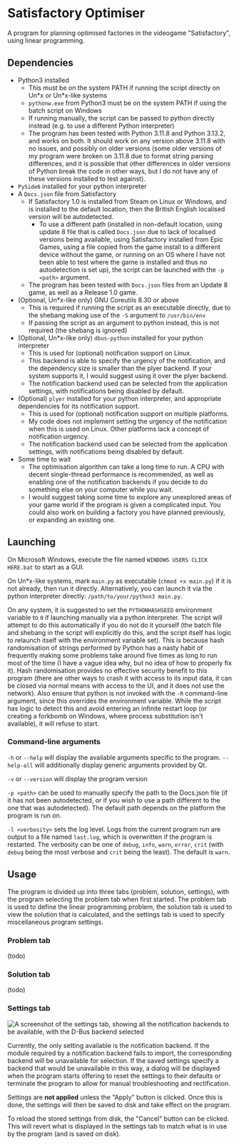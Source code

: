# Satisfactory Optimiser

A program for planning optimised factories in the videogame "Satisfactory", using linear programming.

## Dependencies
 + Python3 installed
   + This must be on the system PATH if running the script directly on Un\*x or Un\*x-like systems
   + `pythonw.exe` from Python3 must be on the system PATH if using the batch script on Windows
   + If running manually, the script can be passed to python directly instead (e.g. to use a different Python interpreter)
   + The program has been tested with Python 3.11.8 and Python 3.13.2, and works on both.  It should work on any version above 3.11.8 with no issues, and possibly on older versions (some older versions of my program were broken on 3.11.8 due to format string parsing differences, and it is possible that other differences in older versions of Python break the code in other ways, but I do not have any of these versions installed to test against).
 + `PySide6` installed for your python interpreter
 + A `Docs.json` file from Satisfactory
   + If Satisfactory 1.0 is installed from Steam on Linux or Windows, and is installed to the default location, then the British English localised version will be autodetected.
     + To use a different path (installed in non-default location, using update 8 file that is called `Docs.json` due to lack of localised versions being available, using Satisfactory installed from Epic Games, using a file copied from the game install to a different device without the game, or running on an OS where I have not been able to test where the game is installed and thus no autodetection is set up), the script can be launched with the `-p <path>` argument.
   + The program has been tested with `Docs.json` files from an Update 8 game, as well as a Release 1.0 game.
 + (Optional, Un\*x-like only) GNU Coreutils 8.30 or above
   + This is required if running the script as an executable directly, due to the shebang making use of the `-S` argument to `/usr/bin/env`
   + If passing the script as an argument to python instead, this is not required (the shebang is ignored)
 + (Optional, Un\*x-like only) `dbus-python` installed for your python interpreter
   + This is used for (optional) notification support on Linux.
   + This backend is able to specify the urgency of the notification, and the dependency size is smaller than the plyer backend.  If your system supports it, I would suggest using it over the plyer backend.
   + The notification backend used can be selected from the application settings, with notifications being disabled by default.
 + (Optional) `plyer` installed for your python interpreter, and appropriate dependencies for its notification support.
   + This is used for (optional) notification support on multiple platforms.
   + My code does not implement setting the urgency of the notification when this is used on Linux.  Other platforms lack a concept of notification urgency.
   + The notification backend used can be selected from the application settings, with notifications being disabled by default.
 + Some time to wait
   + The optimisation algorithm can take a long time to run.  A CPU with decent single-thread performance is recommended, as well as enabling one of the notification backends if you decide to do something else on your computer while you wait.
   + I would suggest taking some time to explore any unexplored areas of your game world if the program is given a complicated input.  You could also work on building a factory you have planned previously, or expanding an existing one.

## Launching
On Microsoft Windows, execute the file named `WINDOWS USERS CLICK HERE.bat` to start as a GUI.

On Un\*x-like systems, mark `main.py` as executable (`chmod +x main.py`) if it is not already, then run it directly.  Alternatively, you can launch it via the python interpreter directly: `/path/to/your/python3 main.py`.

On any system, it is suggested to set the `PYTHONHASHSEED` environment variable to `0` if launching manually via a python interpreter.  The script will attempt to do this automatically if you do not do it yourself (the batch file and shebang in the script will explicitly do this, and the script itself has logic to relaunch itself with the environment variable set).  This is because hash randomisation of strings performed by Python has a nasty habit of frequently making some problems take around five times as long to run most of the time (I have a vague idea why, but no idea of how to properly fix it).  Hash randomisation provides no effective security benefit to this program (there are other ways to crash it with access to its input data, it can be closed via normal means with access to the UI, and it does not use the network).  Also ensure that python is not invoked with the `-R` command-line argument, since this overrides the environment variable.  While the script has logic to detect this and avoid entering an infinite restart loop (or creating a forkbomb on Windows, where process substitution isn't available), it will refuse to start.
### Command-line arguments
`-h` or `--help` will display the available arguments specific to the program.  `--help-all` will additionally display generic arguments provided by Qt.

`-v` or `--version` will display the program version

`-p <path>` can be used to manually specify the path to the Docs.json file (if it has not been autodetected, or if you wish to use a path different to the one that was autodetected).  The default path depends on the platform the program is run on.

`-l <verbosity>` sets the log level.  Logs from the current program run are output to a file named `last.log`, which is overwritten if the program is restarted.  The verbosity can be one of `debug`, `info`, `warn`, `error`, `crit` (with `debug` being the most verbose and `crit` being the least).  The default is `warn`.

## Usage

The program is divided up into three tabs (problem, solution, settings), with the program selecting the problem tab when first started.  The problem tab is used to define the linear programming problem, the solution tab is used to view the solution that is calculated, and the settings tab is used to specify miscellaneous program settings.

### Problem tab

(todo)

### Solution tab

(todo)

### Settings tab

![A screenshot of the settings tab, showing all the notification backends to be available, with the D-Bus backend selected](../readmeassets/2025-03-16T13:00:40,923934561+00:00.png?raw=true)

Currently, the only setting available is the notification backend.  If the module required by a notification backend fails to import, the corresponding backend will be unavailable for selection.  If the saved settings specify a backend that would be unavailable in this way, a dialog will be displayed when the program starts offering to reset the settings to their defaults or terminate the program to allow for manual troubleshooting and rectification.

Settings are **not applied** unless the "Apply" button is clicked.  Once this is done, the settings will then be saved to disk and take effect on the program.

To reload the stored settings from disk, the "Cancel" button can be clicked.  This will revert what is displayed in the settings tab to match what is in use by the program (and is saved on disk).